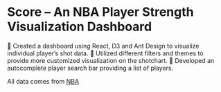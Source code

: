 # Score – An NBA Player Strength Visualization Dashboard
	Created a dashboard using React, D3 and Ant Design to visualize individual player’s shot data.
	Utilized different filters and themes to provide more customized visualization on the shotchart.
	Developed an autocomplete player search bar providing a list of players.

All data comes from [NBA](https://stats.nba.com/)
